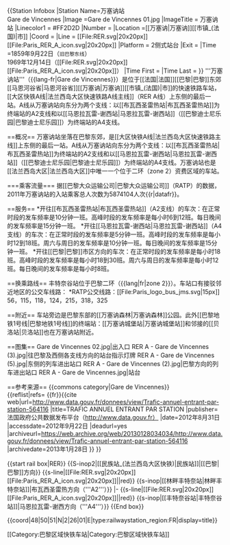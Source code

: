 {{Station Infobox
|Station Name=万塞讷站<br />Gare de Vincennes
|Image       =Gare de Vincennes 01.jpg
|ImageTitle  = 万塞讷站 
|Linecolor1 = #FF2D2D
|Number      =
|Location    =[[万塞讷|万塞讷]][[市镇_(法国)|市]] 
|Coord       =
|Line        =  [[File:RER.svg|20x20px]][[File:Paris_RER_A_icon.svg|20x20px]] 
|Platform    = 2侧式站台 
|Exit        =
|Time        =1859年9月22日（<small>旧巴黎东线</small>）<br>1969年12月14日（[[File:RER.svg|20x20px]][[File:Paris_RER_A_icon.svg|20x20px]]）
|Time First  =
|Time Last   =
}}
'''万塞讷站'''（{{lang-fr|Gare de Vincennes}}）是位于[[法国|法国]][[巴黎|巴黎]]东郊[[马恩河谷省|马恩河谷省]][[万塞讷|万塞讷]][[市镇_(法国)|市]]的快速铁路车站，[[大区快铁A线|法兰西岛大区快速铁路A线主线]]（RER A线）上东侧的最后一站。A线从万塞讷站向东分为两个支线：以[[布瓦西圣雷热站|布瓦西圣雷热站]]为终端站的A2支线和以[[马恩拉瓦雷-谢西站|马恩拉瓦雷-谢西站]]（[[巴黎迪士尼乐园|巴黎迪士尼乐园]]）为终端站的A4支线。

==概况==
万塞讷站坐落在巴黎东郊，是[[大区快铁A线|法兰西岛大区快速铁路主线]]上东侧的最后一站。A线从万塞讷站向东分为两个支线：以[[布瓦西圣雷热站|布瓦西圣雷热站]]为终端站的A2支线和以[[马恩拉瓦雷-谢西站|马恩拉瓦雷-谢西站]]（[[巴黎迪士尼乐园|巴黎迪士尼乐园]]）为终端站的A4支线。万塞讷站也是[[法兰西岛大区|法兰西岛大区]]中唯一一个位于二环（zone 2）资费区域的车站。

===乘客流量===
据[[巴黎大众运输公司|巴黎大众运输公司]]（RATP）的数据，2011年万塞讷站的入站乘客总人次数为5874104人次{{r|datafr}}。

==服务== 
*开往[[布瓦西圣雷热站|布瓦西圣雷热站]]（A2支线）的车次：在正常时段的发车频率是10分钟一班。高峰时段的发车频率是每小时6到12班。每日晚间的发车频率是15分钟一班。
*开往[[马恩拉瓦雷-谢西站|马恩拉瓦雷-谢西站]]（A4支线）的车次：在正常时段的发车频率是5分钟一班。高峰时段的发车频率是每小时12到18班。周六与周日的发车频率是10分钟一班。每日晚间的发车频率是15分钟一班。
*开往[[巴黎|巴黎]]市区方向的车次：在正常时段的发车频率是每小时18班。高峰时段的发车频率是每小时18到30班。周六与周日的发车频率是每小时12班。每日晚间的发车频率是每小时8班。

==换乘路线==
丰特奈谷站位于巴黎二环（{{lang|fr|zone 2}}）。车站口有接驳邻近地区的公交车线路：
*RATP公交线路：[[File:Paris_logo_bus_jms.svg|15px]] 56，115，118，124，215，318，325

==附近==
车站旁边是巴黎东部的[[万塞讷森林|万塞讷森林]]公园。此外[[巴黎地铁1号线|巴黎地铁1号线]]的终端站：[[万塞讷城堡站|万塞讷城堡站]]和邻接的[[贝洛站|贝洛站]]也在万塞讷站附近。

==图集==
<gallery> 
Gare de Vincennes 02.jpg|出入口
RER A - Gare de Vincennes (3).jpg|往巴黎及西侧各支线方向的站台指示灯牌
RER A - Gare de Vincennes (5).jpg|东侧的列车进出站口
RER A - Gare de Vincennes (2).jpg|巴黎方向的列车进出站口
RER A - Gare de Vincennes.jpg|站台
</gallery>

==参考来源==
{{commons category|Gare de Vincennes}}  
{{reflist|refs=
<ref name="datafr">{{fr}}{{cite web|url=http://www.data.gouv.fr/donnees/view/Trafic-annuel-entrant-par-station-564116 |title=TRAFIC ANNUEL ENTRANT PAR STATION |publisher=法国政府公共数据发布平台（http://www.data.gouv.fr） |date=2012年8月31日 |accessdate=2012年9月22日 |deadurl=yes |archiveurl=https://web.archive.org/web/20130128034034/http://www.data.gouv.fr/donnees/view/Trafic-annuel-entrant-par-station-564116 |archivedate=2013年1月28日 }}</ref> 
}}

{{start rail box|RER}}
{{S-inop2|[[民族站_(法兰西岛大区快铁)|民族站]]|[[巴黎|巴黎]]方向}}
{{s-line|[[File:RER.svg|20x20px]][[File:Paris_RER_A_icon.svg|20x20px]]||red}}
{{s-inop|[[林畔丰特奈站|林畔丰特奈站]]|布瓦西圣雷热方向（'''A2'''）}}
|-
{{s-line|[[File:RER.svg|20x20px]][[File:Paris_RER_A_icon.svg|20x20px]]||red}}
{{s-inop|[[丰特奈谷站|丰特奈谷站]]|马恩拉瓦雷-谢西方向（'''A4'''）}}
{{End box}}

{{coord|48|50|51|N|2|26|01|E|type:railwaystation_region:FR|display=title}}

[[Category:巴黎区域快铁车站|Category:巴黎区域快铁车站]]